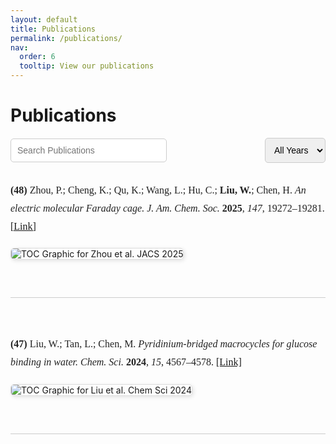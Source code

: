 ```yaml
---
layout: default
title: Publications
permalink: /publications/
nav:
  order: 6
  tooltip: View our publications
---
```

<style>
.search-filter-container {
  display: flex;
  flex-wrap: wrap;
  justify-content: space-between;
  align-items: center;
  margin-bottom: 30px;
  gap: 10px;
}

.search-box input {
  padding: 10px;
  width: 250px;
  font-size: 14px;
  border: 1px solid #ccc;
  border-radius: 5px;
}

.search-box button {
  background-color: #5A2A82;
  border: none;
  padding: 10px 14px;
  border-radius: 5px;
  cursor: pointer;
}

.search-box button svg {
  fill: white;
  width: 16px;
  height: 16px;
}

.filter-dropdown select {
  padding: 10px;
  font-size: 14px;
  border: 1px solid #ccc;
  border-radius: 5px;
}

.publication-entry {
  margin-bottom: 60px;
  border-bottom: 1px solid #ccc;
  padding-bottom: 40px;
}

.publication-citation {
  font-size: 16px;
  line-height: 1.8;
  font-family: "Georgia", serif;
  color: #222;
}

.publication-image {
  max-width: 100%;
  height: auto;
  margin: 20px 0;
  border: 1px solid #ddd;
  border-radius: 6px;
  box-shadow: 2px 2px 6px rgba(0,0,0,0.1);
}

.hidden {
  display: none;
}
</style>

<script>
function filterPublicationsByYear() {
  let year = document.getElementById('yearFilter').value;
  document.querySelectorAll('.publication-entry').forEach(entry => {
    entry.classList.remove('hidden');
    if (year !== 'all' && !entry.classList.contains('y' + year)) {
      entry.classList.add('hidden');
    }
  });
}

function searchPublications() {
  let input = document.getElementById('searchInput').value.toLowerCase();
  document.querySelectorAll('.publication-entry').forEach(entry => {
    const text = entry.textContent.toLowerCase();
    if (text.includes(input)) {
      entry.classList.remove('hidden');
    } else {
      entry.classList.add('hidden');
    }
  });
}
</script>

# Publications

<div class="search-filter-container">
  <div class="search-box">
    <input type="text" id="searchInput" placeholder="Search Publications" onkeyup="searchPublications()" />
  </div>
  <div class="filter-dropdown">
    <select id="yearFilter" onchange="filterPublicationsByYear()">
      <option value="all">All Years</option>
      <option value="2025">2025</option>
      <option value="2024">2024</option>
    </select>
  </div>
</div>

<!-- Example Publication -->
<div class="publication-entry y2025 anion">
  <div class="publication-citation">
    <strong>(48)</strong> Zhou, P.; Cheng, K.; Qu, K.; Wang, L.; Hu, C.; <strong>Liu, W.</strong>; Chen, H. <em>An electric molecular Faraday cage.</em> <em>J. Am. Chem. Soc.</em> <strong>2025</strong>, <em>147</em>, 19272–19281. <a href="https://doi.org/10.1021/jacs.5c01234" target="_blank">[Link]</a>
  </div>
  <img class="publication-image" src="/assets/images/publications/zhou2025jacs.png" alt="TOC Graphic for Zhou et al. JACS 2025">
</div>

<div class="publication-entry y2024 carbohydrate">
  <div class="publication-citation">
    <strong>(47)</strong> Liu, W.; Tan, L.; Chen, M. <em>Pyridinium-bridged macrocycles for glucose binding in water.</em> <em>Chem. Sci.</em> <strong>2024</strong>, <em>15</em>, 4567–4578. <a href="https://doi.org/10.1039/d4sc04567a" target="_blank">[Link]</a>
  </div>
  <img class="publication-image" src="/assets/images/publications/liu2024chemsci.png" alt="TOC Graphic for Liu et al. Chem Sci 2024">
</div>


